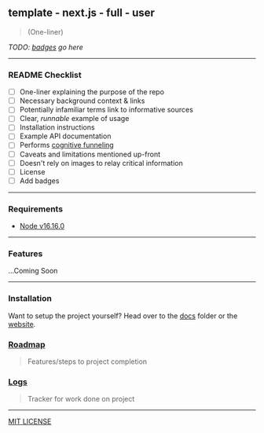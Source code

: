 ## template - next.js - full - user
> (One-liner)

*TODO: [badges](https://shields.io/) go here*

---

### README Checklist
- [ ] One-liner explaining the purpose of the repo
- [ ] Necessary background context & links
- [ ] Potentially infamiliar terms link to informative sources
- [ ] Clear, *runnable* example of usage
- [ ] Installation instructions
- [ ] Example API documentation
- [ ] Performs [cognitive funneling](https://github.com/noffle/art-of-readme#cognitive-funneling)
- [ ] Caveats and limitations mentioned up-front
- [ ] Doesn't rely on images to relay critical information
- [ ] License
- [ ] Add badges

---

### Requirements

- [Node v16.16.0](https://nodejs.org/en/download/) 

---

### Features

...Coming Soon

---

### Installation
Want to setup the project yourself? 
Head over to the [docs](docs/README.md) folder 
or the [website](https://jazicorn.github.io/template-nextjs-full-user/).

### [Roadmap](./docs/developer/roadmap/_index.md)
> Features/steps to project completion

### [Logs](./docs/developer/logs/_index.md)
> Tracker for work done on project

---

[MIT LICENSE](LICENSE.md)

